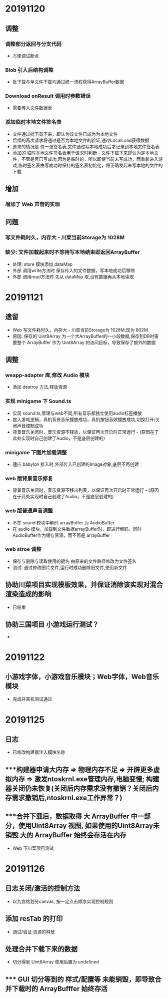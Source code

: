 
# ##################################################
# 20191120

## 调整
### 调整部分返回与分支代码
* 方便调试断点
### Blob 引入后结构调整
* 批下载与单文件下载均通过统一流程获得ArrayBuffer数据
### Download onResult 调用时参数错误
* 需要传入文件数据表
### 添加临时本地文件签名表
* 文件通过批下载下来，即认为该文件已成为为本地文件
* 后续的再次请求将通过是否为本地文件的验证,通过LocalLoad获得数据
* 原来的情况是 仅一张签名表,文件通过写本地成功后才记录到本地文件签名表
* 添加的 临时本地文件签名表用于请求时判断 - 文件下载下来即认为是本地文件，不管是否已写成功,因为是临时的，所以即使当前未写成功，而重新进入游戏,临时签名表由写成功时保持的签名表初始化，将正确发起未写本地的文件的下载

## 增加
### 增加了 Web 声音的实现

## 问题
### 写文件耗时久，内存大 - 川菜当前Storage为 1028M
### 缺少: 文件加载起来时不等待写本地结束即返回ArrayBuffer
* 处理: store 模块添加 dataMap 
* 外部 调用write方法时 保存传入的文件数据，写本地成功后移除
* 外部 调用read方法时 先从 dataMap 取,没有数据再从本地读取

# ##################################################
# 20191121

## 遗留
* Web 写文件耗时久，内存大 - 川菜当前Storage为 1028M,现为 802M
* 原因: 保存的 Uint8Array 为一个大ArrayBuffer的一小段数据,保存到DB时需要整个 ArrayBuffer 作为 Uint8Array 的访问目标，导致保存了额外的数据

## 调整

### weapp-adapter 库,修改 Audio 模块
* 添加 destroy 方法,释放资源
### 实现 minigame 下 Sound.ts
* 实现 sound.ts,管理与web不同,所有音乐都独立使用audio标签播放
* 接入游戏逻辑，真机背景音乐播放成功，真机按钮音效播放成功,切换打开/关闭声音控制成功
* 背景音乐关闭时，音乐资源不释放，以保证再次开启时正常运行 - (原因在于此处实现时自己创建了Audio，不是底层创建的)
### minigame 下图片加载调整
* 适应 babylon 接入时,外部传入已创建的Image对象,底层不再创建
### web 版背景音乐修复
* 背景音乐关闭时，音乐资源不移出列表，以保证再次开启时正常运行 - (原因在于此处实现时自己创建了Audio，不是底层创建的)
### web 版普通声音调整
* 不在 sound 模块中解码 arrayBuffer 为 AudioBuffer
* 在 audio 模块，加载到文件数据arrayBuffer时，即进行解码，同时AudioBuffer作为缓存资源，而不再是 arrayBuffer
### web stroe 调整
* 保存与删除与读取使用的键名 由原来的文件路径修改为文件签名
* 测试: 通过修改图片文件,运行时成功删除旧文件,使用新文件

## 协助川菜项目实现模板效果，并保证消除该实现对混合渲染造成的影响
* 已结束
## 协助三国项目 小游戏运行测试？
* 

# ##################################################
# 20191122

## 小游戏字体，小游戏音乐模块；Web字体，Web音乐模块
* 完成并真机测试通过


# ##################################################
# 20191125

## 日志
* 已修改构建器注入模块名称

## ***构建器申请大内存 => 物理内存不足 => 开辟更多虚拟内存 => 激发ntoskrnl.exe管理内存,电脑变慢; 构建器关闭仍未恢复(关闭后内存需求没有撤销？关闭后内存需求撤销后,ntoskrnl.exe工作异常？)
## ***合并下载后，数据取得 大 ArrayBuffer 中一部分，使用Uint8Array 视图, 如果使用的Uint8Array未销毁 大的 ArrayBuffer 始终会存活在内存 
* Web 下川菜项目测试


# ##################################################
# 20191126

## 日志关闭/激活的控制方法
* 以九宫格划分canvas, 按一定点击顺序实现控制规则

## 添加 resTab 的打印
* 调试/验证 资源的释放

## 处理合并下载下来的数据
* 切分得到 Uint8Array 使用后置为 undefined
## *** GUI 切分等到的 样式/配置等 未能销毁，即导致合并下载时的 ArrayBufffer 始终存活
